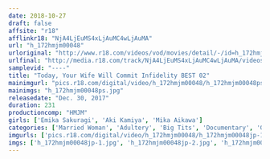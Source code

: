 ```yaml
---
date: 2018-10-27
draft: false
affsite: "r18"
afflinkr18: "NjA4LjEuMS4xLjAuMC4wLjAuMA"
url: "h_172hmjm00048"
urloriginal: "http://www.r18.com/videos/vod/movies/detail/-/id=h_172hmjm00048"
urlfinal: "http://media.r18.com/track/NjA4LjEuMS4xLjAuMC4wLjAuMA/videos/vod/movies/detail/-/id=h_172hmjm00048"
samplevid: "----"
title: "Today, Your Wife Will Commit Infidelity BEST 02"
mainimgurl: "pics.r18.com/digital/video/h_172hmjm00048/h_172hmjm00048ps.jpg"
mainimgs: "h_172hmjm00048ps.jpg"
releasedate: "Dec. 30, 2017"
duration: 231
productioncomp: "HMJM"
girls: ['Emika Sakuragi', 'Aki Kamiya', 'Mika Aikawa']
categories: ['Married Woman', 'Adultery', 'Big Tits', 'Documentary', 'Gonzo', 'Compilation', 'Over 4 Hours', 'Hi-Def']
imgurls: ['pics.r18.com/digital/video/h_172hmjm00048/h_172hmjm00048jp-1.jpg', 'pics.r18.com/digital/video/h_172hmjm00048/h_172hmjm00048jp-2.jpg', 'pics.r18.com/digital/video/h_172hmjm00048/h_172hmjm00048jp-3.jpg', 'pics.r18.com/digital/video/h_172hmjm00048/h_172hmjm00048jp-4.jpg', 'pics.r18.com/digital/video/h_172hmjm00048/h_172hmjm00048jp-5.jpg', 'pics.r18.com/digital/video/h_172hmjm00048/h_172hmjm00048jp-6.jpg', 'pics.r18.com/digital/video/h_172hmjm00048/h_172hmjm00048jp-7.jpg', 'pics.r18.com/digital/video/h_172hmjm00048/h_172hmjm00048jp-8.jpg', 'pics.r18.com/digital/video/h_172hmjm00048/h_172hmjm00048jp-9.jpg', 'pics.r18.com/digital/video/h_172hmjm00048/h_172hmjm00048jp-10.jpg', 'pics.r18.com/digital/video/h_172hmjm00048/h_172hmjm00048jp-11.jpg', 'pics.r18.com/digital/video/h_172hmjm00048/h_172hmjm00048jp-12.jpg', 'pics.r18.com/digital/video/h_172hmjm00048/h_172hmjm00048jp-13.jpg', 'pics.r18.com/digital/video/h_172hmjm00048/h_172hmjm00048jp-14.jpg', 'pics.r18.com/digital/video/h_172hmjm00048/h_172hmjm00048jp-15.jpg', 'pics.r18.com/digital/video/h_172hmjm00048/h_172hmjm00048jp-16.jpg', 'pics.r18.com/digital/video/h_172hmjm00048/h_172hmjm00048jp-17.jpg', 'pics.r18.com/digital/video/h_172hmjm00048/h_172hmjm00048jp-18.jpg', 'pics.r18.com/digital/video/h_172hmjm00048/h_172hmjm00048jp-19.jpg', 'pics.r18.com/digital/video/h_172hmjm00048/h_172hmjm00048jp-20.jpg']
imgs: ['h_172hmjm00048jp-1.jpg', 'h_172hmjm00048jp-2.jpg', 'h_172hmjm00048jp-3.jpg', 'h_172hmjm00048jp-4.jpg', 'h_172hmjm00048jp-5.jpg', 'h_172hmjm00048jp-6.jpg', 'h_172hmjm00048jp-7.jpg', 'h_172hmjm00048jp-8.jpg', 'h_172hmjm00048jp-9.jpg', 'h_172hmjm00048jp-10.jpg', 'h_172hmjm00048jp-11.jpg', 'h_172hmjm00048jp-12.jpg', 'h_172hmjm00048jp-13.jpg', 'h_172hmjm00048jp-14.jpg', 'h_172hmjm00048jp-15.jpg', 'h_172hmjm00048jp-16.jpg', 'h_172hmjm00048jp-17.jpg', 'h_172hmjm00048jp-18.jpg', 'h_172hmjm00048jp-19.jpg', 'h_172hmjm00048jp-20.jpg']
---
```

